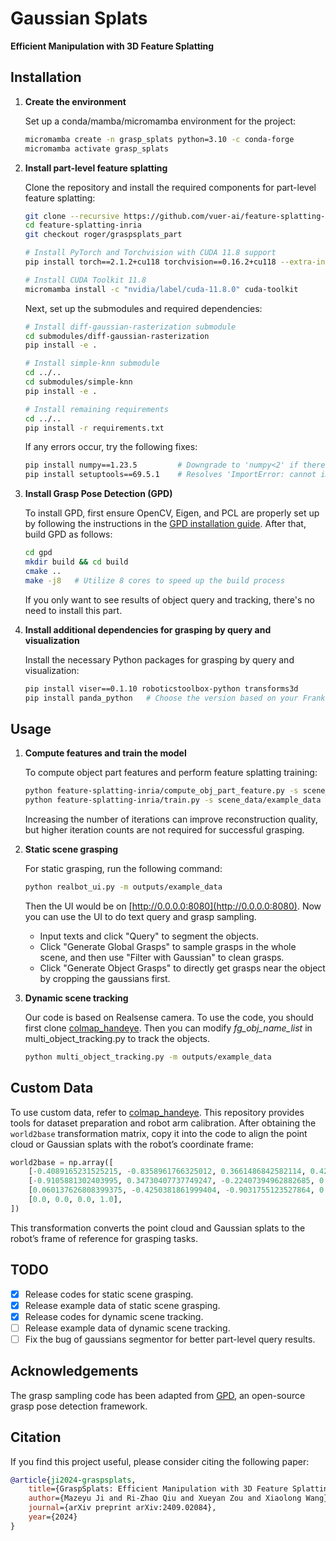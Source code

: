 # Gaussian Splats
**Efficient Manipulation with 3D Feature Splatting**

## Installation

1. **Create the environment**
   
   Set up a conda/mamba/micromamba environment for the project:
   ```bash
   micromamba create -n grasp_splats python=3.10 -c conda-forge
   micromamba activate grasp_splats
   ```

2. **Install part-level feature splatting**

   Clone the repository and install the required components for part-level feature splatting:
   ```bash
   git clone --recursive https://github.com/vuer-ai/feature-splatting-inria.git
   cd feature-splatting-inria
   git checkout roger/graspsplats_part

   # Install PyTorch and Torchvision with CUDA 11.8 support
   pip install torch==2.1.2+cu118 torchvision==0.16.2+cu118 --extra-index-url https://download.pytorch.org/whl/cu118
   
   # Install CUDA Toolkit 11.8
   micromamba install -c "nvidia/label/cuda-11.8.0" cuda-toolkit
   ```

   Next, set up the submodules and required dependencies:
   ```bash
   # Install diff-gaussian-rasterization submodule
   cd submodules/diff-gaussian-rasterization
   pip install -e .

   # Install simple-knn submodule
   cd ../..
   cd submodules/simple-knn
   pip install -e .

   # Install remaining requirements
   cd ../..
   pip install -r requirements.txt
   ```

   If any errors occur, try the following fixes:
   ```bash
   pip install numpy==1.23.5         # Downgrade to 'numpy<2' if there are compatibility issues
   pip install setuptools==69.5.1    # Resolves 'ImportError: cannot import name 'packaging' from 'pkg_resources''
   ```

3. **Install Grasp Pose Detection (GPD)**

   To install GPD, first ensure OpenCV, Eigen, and PCL are properly set up by following the instructions in the [GPD installation guide](README.md). After that, build GPD as follows:
   ```bash
   cd gpd
   mkdir build && cd build
   cmake ..
   make -j8   # Utilize 8 cores to speed up the build process
   ```
    If you only want to see results of object query and tracking, there's no need to install this part.

4. **Install additional dependencies for grasping by query and visualization**

   Install the necessary Python packages for grasping by query and visualization:
   ```bash
   pip install viser==0.1.10 roboticstoolbox-python transforms3d 
   pip install panda_python   # Choose the version based on your Franka robot setup; any version works for UI-based runs
   ```

## Usage

1. **Compute features and train the model**
   
   To compute object part features and perform feature splatting training:
   ```bash
   python feature-splatting-inria/compute_obj_part_feature.py -s scene_data/example_data
   python feature-splatting-inria/train.py -s scene_data/example_data -m outputs/example_data --iterations 3000 --feature_type "clip_part"
   ```
   Increasing the number of iterations can improve reconstruction quality, but higher iteration counts are not required for successful grasping.

2. **Static scene grasping**

   For static grasping, run the following command:
   ```bash
   python realbot_ui.py -m outputs/example_data
   ```

   Then the UI would be on [http://0.0.0.0:8080](http://0.0.0.0:8080). Now you can use the UI to do text query and grasp sampling.
   - Input texts and click "Query" to segment the objects.
   - Click "Generate Global Grasps" to sample grasps in the whole scene, and then use "Filter with Gaussian" to clean grasps.
   - Click "Generate Object Grasps" to directly get grasps near the object by cropping the gaussians first.

3. **Dynamic scene tracking**
   
   Our code is based on Realsense camera. To use the code, you should first clone [colmap_handeye](https://github.com/jimazeyu/colmap_handeye). Then you can modify *fg_obj_name_list* in multi_object_tracking.py to track the objects.
   ```bash
   python multi_object_tracking.py -m outputs/example_data
   ```   

## Custom Data

To use custom data, refer to [colmap_handeye](https://github.com/jimazeyu/colmap_handeye). This repository provides tools for dataset preparation and robot arm calibration. After obtaining the `world2base` transformation matrix, copy it into the code to align the point cloud or Gaussian splats with the robot’s coordinate frame:
   ```python
   world2base = np.array([
       [-0.4089165231525215, -0.8358961766325012, 0.3661486842582114, 0.42083348316217706],
       [-0.9105881302403995, 0.34730407737749247, -0.22407394962882685, 0.20879287837427596],
       [0.060137626808399375, -0.4250381861999404, -0.9031755123527864, 0.5594013590398528],
       [0.0, 0.0, 0.0, 1.0],
   ])
   ```
   This transformation converts the point cloud and Gaussian splats to the robot’s frame of reference for grasping tasks.

## TODO
- [x] Release codes for static scene grasping.
- [x] Release example data of static scene grasping.
- [x] Release codes for dynamic scene tracking.
- [ ] Release example data of dynamic scene tracking.
- [ ] Fix the bug of gaussians segmentor for better part-level query results.

## Acknowledgements

The grasp sampling code has been adapted from [GPD](https://github.com/atenpas/gpd), an open-source grasp pose detection framework.

## Citation

If you find this project useful, please consider citing the following paper:
```bibtex
@article{ji2024-graspsplats,
    title={GraspSplats: Efficient Manipulation with 3D Feature Splatting}, 
    author={Mazeyu Ji and Ri-Zhao Qiu and Xueyan Zou and Xiaolong Wang},
    journal={arXiv preprint arXiv:2409.02084},
    year={2024}
}
```